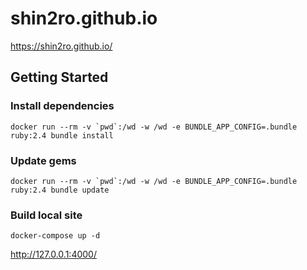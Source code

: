 # shin2ro.github.io

<https://shin2ro.github.io/>


## Getting Started


### Install dependencies

```
docker run --rm -v `pwd`:/wd -w /wd -e BUNDLE_APP_CONFIG=.bundle ruby:2.4 bundle install
```


### Update gems

```
docker run --rm -v `pwd`:/wd -w /wd -e BUNDLE_APP_CONFIG=.bundle ruby:2.4 bundle update
```


### Build local site

```
docker-compose up -d
```

<http://127.0.0.1:4000/>

